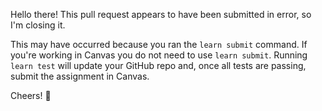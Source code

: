 Hello there! This pull request appears to have been submitted in error, so I'm closing it.

This may have occurred because you ran the `learn submit` command. If you're working in Canvas you do not need to use `learn submit`. Running `learn test` will update your GitHub repo and, once all tests are passing, submit the assignment in Canvas. 

Cheers! 💙 

